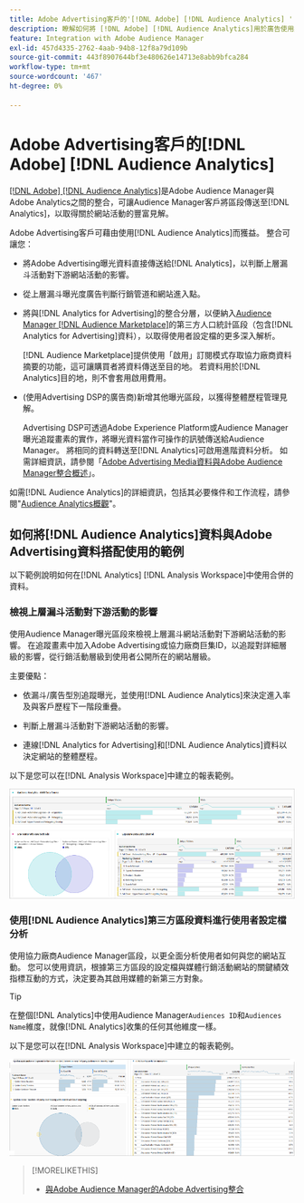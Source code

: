 ```yaml
---
title: Adobe Advertising客戶的'[!DNL Adobe] [!DNL Audience Analytics] '
description: 瞭解如何將 [!DNL Adobe] [!DNL Audience Analytics]用於廣告使用案例
feature: Integration with Adobe Audience Manager
exl-id: 457d4335-2762-4aab-94b8-12f8a79d109b
source-git-commit: 443f8907644bf3e480626e14713e8abb9bfca284
workflow-type: tm+mt
source-wordcount: '467'
ht-degree: 0%

---
```


# Adobe Advertising客戶的[!DNL Adobe] [!DNL Audience Analytics]

[[!DNL Adobe] [!DNL Audience Analytics]](https://experienceleague.adobe.com/docs/analytics/integration/audience-analytics/mc-audiences-aam.html)是Adobe Audience Manager與Adobe Analytics之間的整合，可讓Audience Manager客戶將區段傳送至[!DNL Analytics]，以取得關於網站活動的豐富見解。

Adobe Advertising客戶可藉由使用[!DNL Audience Analytics]而獲益。 整合可讓您：

* 將Adobe Advertising曝光資料直接傳送給[!DNL Analytics]，以判斷上層漏斗活動對下游網站活動的影響。

* 從上層漏斗曝光度廣告判斷行銷管道和網站進入點。

* 將與[!DNL Analytics for Advertising]的整合分層，以便納入[Audience Manager [!DNL Audience Marketplace]](https://experienceleague.adobe.com/docs/audience-manager/user-guide/features/audience-marketplace/audience-marketplace.html)的第三方人口統計區段（包含[!DNL Analytics for Advertising]資料），以取得使用者設定檔的更多深入解析。

  [!DNL Audience Marketplace]提供使用「啟用」訂閱模式存取協力廠商資料摘要的功能，這可讓購買者將資料傳送至目的地。 若資料用於[!DNL Analytics]目的地，則不會套用啟用費用。

* (使用Advertising DSP的廣告商)新增其他曝光區段，以獲得整體歷程管理見解。

  Advertising DSP可透過Adobe Experience Platform或Audience Manager曝光追蹤畫素的實作，將曝光資料當作可操作的訊號傳送給Audience Manager。 將相同的資料轉送至[!DNL Analytics]可啟用進階資料分析。 如需詳細資訊，請參閱「[Adobe Advertising Media資料與Adobe Audience Manager整合概述](/help/integrations/audience-manager/media-data-integration/overview.md)」。

如需[!DNL Audience Analytics]的詳細資訊，包括其必要條件和工作流程，請參閱&quot;[Audience Analytics概觀](https://experienceleague.adobe.com/docs/analytics/integration/audience-analytics/mc-audiences-aam.html)&quot;。

## 如何將[!DNL Audience Analytics]資料與Adobe Advertising資料搭配使用的範例

以下範例說明如何在[!DNL Analytics] [!DNL Analysis Workspace]中使用合併的資料。

### 檢視上層漏斗活動對下游活動的影響

使用Audience Manager曝光區段來檢視上層漏斗網站活動對下游網站活動的影響。 在追蹤畫素中加入Adobe Advertising或協力廠商巨集ID，以追蹤對詳細層級的影響，從行銷活動層級到使用者公開所在的網站層級。

主要優點：

* 依漏斗/廣告型別追蹤曝光，並使用[!DNL Audience Analytics]來決定進入率及與客戶歷程下一階段重疊。

* 判斷上層漏斗活動對下游網站活動的影響。

* 連線[!DNL Analytics for Advertising]<!-- which doesn't include the last exposure event -->和[!DNL Audience Analytics]資料<!-- (which includes the user's last exposure event) -->以決定網站的整體歷程。

以下是您可以在[!DNL Analysis Workspace]中建立的報表範例。

![檢視上層漏斗活動對下游網站活動的影響](/help/integrations/assets/audience-analytics-upper-funnel-exposure.png)

### 使用[!DNL Audience Analytics]第三方區段資料進行使用者設定檔分析

使用協力廠商Audience Manager區段，以更全面分析使用者如何與您的網站互動。 您可以使用資訊，根據第三方區段的設定檔與媒體行銷活動網站的關鍵績效指標互動的方式，決定要為其啟用媒體的新第三方對象。

>[!TIP]
> 在整個[!DNL Analytics]中使用Audience Manager`Audiences ID`和`Audiences Name`維度，就像[!DNL Analytics]收集的任何其他維度一樣。

以下是您可以在[!DNL Analysis Workspace]中建立的報表範例。

![使用協力廠商區段來豐富使用者設定檔分析](/help/integrations/assets/audience-analytics-third-party-report.png)

>[!MORELIKETHIS]
>
>* [與Adobe Audience Manager的Adobe Advertising整合](/help/integrations/audience-manager/overview.md)
